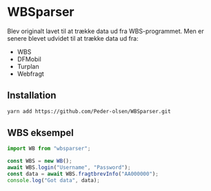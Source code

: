 # WBSparser
Blev originalt lavet til at trække data ud fra WBS-programmet. Men er senere blevet udvidet til at trække data ud fra:
- WBS
- DFMobil
- Turplan
- Webfragt

## Installation
```sh
yarn add https://github.com/Peder-olsen/WBSparser.git
```

## WBS eksempel
```javascript
import WB from "wbsparser";

const WBS = new WB();
await WBS.login("Username", "Password");
const data = await WBS.fragtbrevInfo("AA000000");
console.log("Got data", data);
```

